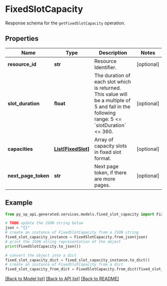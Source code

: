 # FixedSlotCapacity

Response schema for the `getFixedSlotCapacity` operation.

## Properties

Name | Type | Description | Notes
------------ | ------------- | ------------- | -------------
**resource_id** | **str** | Resource Identifier. | [optional] 
**slot_duration** | **float** | The duration of each slot which is returned. This value will be a multiple of 5 and fall in the following range: 5 &lt;&#x3D; &#x60;slotDuration&#x60; &lt;&#x3D; 360. | [optional] 
**capacities** | [**List[FixedSlot]**](FixedSlot.md) | Array of capacity slots in fixed slot format. | [optional] 
**next_page_token** | **str** | Next page token, if there are more pages. | [optional] 

## Example

```python
from py_sp_api.generated.services.models.fixed_slot_capacity import FixedSlotCapacity

# TODO update the JSON string below
json = "{}"
# create an instance of FixedSlotCapacity from a JSON string
fixed_slot_capacity_instance = FixedSlotCapacity.from_json(json)
# print the JSON string representation of the object
print(FixedSlotCapacity.to_json())

# convert the object into a dict
fixed_slot_capacity_dict = fixed_slot_capacity_instance.to_dict()
# create an instance of FixedSlotCapacity from a dict
fixed_slot_capacity_from_dict = FixedSlotCapacity.from_dict(fixed_slot_capacity_dict)
```
[[Back to Model list]](../README.md#documentation-for-models) [[Back to API list]](../README.md#documentation-for-api-endpoints) [[Back to README]](../README.md)



